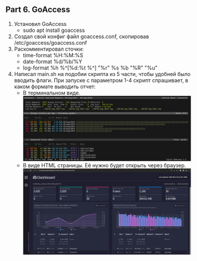 ## Part 6. **GoAccess**

1. Установил GoAccess 
    - sudo apt install goaccess
2. Создал свой конфиг файл goaccess.conf, скопировав /etc/goaccess/goaccess.conf
3. Раскомментировал сточки:
    - time-format %H:%M:%S
    - date-format %d/%b/%Y
    - log-format %h %^[%d:%t %^] "%r" %s %b "%R" "%u"
4. Написал main.sh на подобии скрипта из 5 части, чтобы удобней было вводить флаги. При запуске с параметром 1-4 скрипт спрашивает, в каком формате выводить отчет: 
    - В терминальном виде.
    !["GoAccess"](../screens/6.1.png)
    - В виде HTML страницы. Её нужно будет открыть через браузер.
    !["GoAccess"](../screens/6.2.png)


